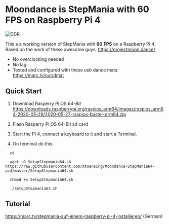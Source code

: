 # **Moondance** is StepMania with 60 FPS on Raspberry Pi 4

![DDR](https://marc.tv/media/2021/02/stepmania-raspberry-pi4.jpg)

This a a working version of StepMania with **60** **FPS** on a Raspberry Pi 4. Based on the work of these awesome guys: https://projectmoon.dance/

* No overclocking needed
* No lag
* Tested and configured with these usb dance mats: https://marc.tv/out/dmat 

## Quick Start

1. Download Rasperry Pi OS *64-Bit* https://downloads.raspberrypi.org/raspios_arm64/images/raspios_arm64-2020-05-28/2020-05-27-raspios-buster-arm64.zip

2. Flash Rasperry Pi OS 64-Bit sd card

3. Start the Pi 4, connect a keyboard to it and start a Terminal.

4. On terminal do this:

```
  cd

  wget -O SetupStepmania64.sh https://raw.githubusercontent.com/mtoensing/Moondance-StepMania64-pi4/master/SetupStepmania64.sh

  chmod +x SetupStepmania64.sh

  ./SetupStepmania64.sh
```

## Tutorial 

https://marc.tv/stepmania-auf-einem-raspberry-pi-4-installieren/ (German)
